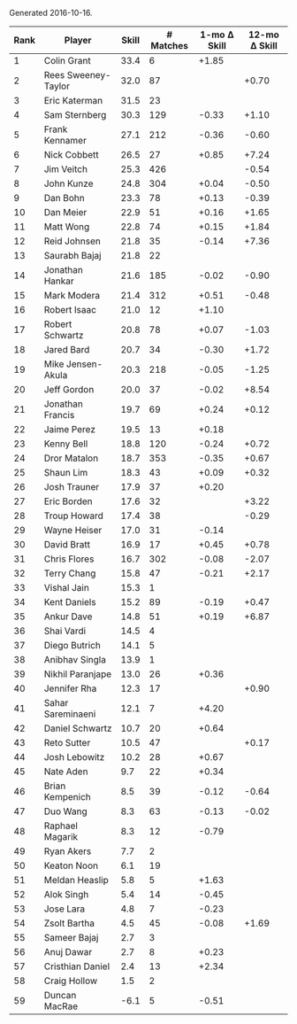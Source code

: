 Generated 2016-10-16.

| Rank | Player              | Skill | # Matches | 1-mo Δ Skill | 12-mo Δ Skill |
|------|---------------------|-------|-----------|--------------|---------------|
|    1 | Colin Grant         |  33.4 |         6 |        +1.85 |               |
|    2 | Rees Sweeney-Taylor |  32.0 |        87 |              |         +0.70 |
|    3 | Eric Katerman       |  31.5 |        23 |              |               |
|    4 | Sam Sternberg       |  30.3 |       129 |        -0.33 |         +1.10 |
|    5 | Frank Kennamer      |  27.1 |       212 |        -0.36 |         -0.60 |
|    6 | Nick Cobbett        |  26.5 |        27 |        +0.85 |         +7.24 |
|    7 | Jim Veitch          |  25.3 |       426 |              |         -0.54 |
|    8 | John Kunze          |  24.8 |       304 |        +0.04 |         -0.50 |
|    9 | Dan Bohn            |  23.3 |        78 |        +0.13 |         -0.39 |
|   10 | Dan Meier           |  22.9 |        51 |        +0.16 |         +1.65 |
|   11 | Matt Wong           |  22.8 |        74 |        +0.15 |         +1.84 |
|   12 | Reid Johnsen        |  21.8 |        35 |        -0.14 |         +7.36 |
|   13 | Saurabh Bajaj       |  21.8 |        22 |              |               |
|   14 | Jonathan Hankar     |  21.6 |       185 |        -0.02 |         -0.90 |
|   15 | Mark Modera         |  21.4 |       312 |        +0.51 |         -0.48 |
|   16 | Robert Isaac        |  21.0 |        12 |        +1.10 |               |
|   17 | Robert Schwartz     |  20.8 |        78 |        +0.07 |         -1.03 |
|   18 | Jared Bard          |  20.7 |        34 |        -0.30 |         +1.72 |
|   19 | Mike Jensen-Akula   |  20.3 |       218 |        -0.05 |         -1.25 |
|   20 | Jeff Gordon         |  20.0 |        37 |        -0.02 |         +8.54 |
|   21 | Jonathan Francis    |  19.7 |        69 |        +0.24 |         +0.12 |
|   22 | Jaime Perez         |  19.5 |        13 |        +0.18 |               |
|   23 | Kenny Bell          |  18.8 |       120 |        -0.24 |         +0.72 |
|   24 | Dror Matalon        |  18.7 |       353 |        -0.35 |         +0.67 |
|   25 | Shaun Lim           |  18.3 |        43 |        +0.09 |         +0.32 |
|   26 | Josh Trauner        |  17.9 |        37 |        +0.20 |               |
|   27 | Eric Borden         |  17.6 |        32 |              |         +3.22 |
|   28 | Troup Howard        |  17.4 |        38 |              |         -0.29 |
|   29 | Wayne Heiser        |  17.0 |        31 |        -0.14 |               |
|   30 | David Bratt         |  16.9 |        17 |        +0.45 |         +0.78 |
|   31 | Chris Flores        |  16.7 |       302 |        -0.08 |         -2.07 |
|   32 | Terry Chang         |  15.8 |        47 |        -0.21 |         +2.17 |
|   33 | Vishal Jain         |  15.3 |         1 |              |               |
|   34 | Kent Daniels        |  15.2 |        89 |        -0.19 |         +0.47 |
|   35 | Ankur Dave          |  14.8 |        51 |        +0.19 |         +6.87 |
|   36 | Shai Vardi          |  14.5 |         4 |              |               |
|   37 | Diego Butrich       |  14.1 |         5 |              |               |
|   38 | Anibhav Singla      |  13.9 |         1 |              |               |
|   39 | Nikhil Paranjape    |  13.0 |        26 |        +0.36 |               |
|   40 | Jennifer Rha        |  12.3 |        17 |              |         +0.90 |
|   41 | Sahar Sareminaeni   |  12.1 |         7 |        +4.20 |               |
|   42 | Daniel Schwartz     |  10.7 |        20 |        +0.64 |               |
|   43 | Reto Sutter         |  10.5 |        47 |              |         +0.17 |
|   44 | Josh Lebowitz       |  10.2 |        28 |        +0.67 |               |
|   45 | Nate Aden           |   9.7 |        22 |        +0.34 |               |
|   46 | Brian Kempenich     |   8.5 |        39 |        -0.12 |         -0.64 |
|   47 | Duo Wang            |   8.3 |        63 |        -0.13 |         -0.02 |
|   48 | Raphael Magarik     |   8.3 |        12 |        -0.79 |               |
|   49 | Ryan Akers          |   7.7 |         2 |              |               |
|   50 | Keaton Noon         |   6.1 |        19 |              |               |
|   51 | Meldan Heaslip      |   5.8 |         5 |        +1.63 |               |
|   52 | Alok Singh          |   5.4 |        14 |        -0.45 |               |
|   53 | Jose Lara           |   4.8 |         7 |        -0.23 |               |
|   54 | Zsolt Bartha        |   4.5 |        45 |        -0.08 |         +1.69 |
|   55 | Sameer Bajaj        |   2.7 |         3 |              |               |
|   56 | Anuj Dawar          |   2.7 |         8 |        +0.23 |               |
|   57 | Cristhian Daniel    |   2.4 |        13 |        +2.34 |               |
|   58 | Craig Hollow        |   1.5 |         2 |              |               |
|   59 | Duncan MacRae       |  -6.1 |         5 |        -0.51 |               |